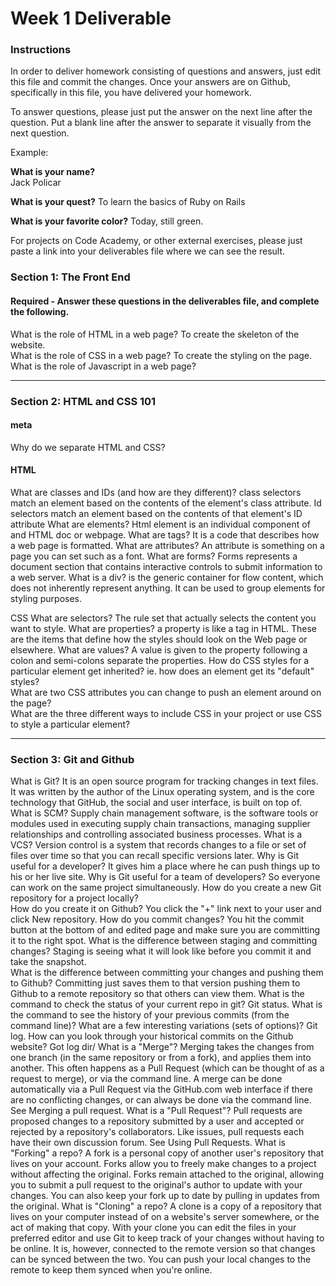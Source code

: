 # Week 1 Deliverable  

### Instructions  

In order to deliver homework consisting of questions and answers, just edit this file and commit the changes.  Once your answers are on Github, specifically in this file, you have delivered your homework.  
  
To answer questions, please just put the answer on the next line after the question.  Put a blank line after the answer to separate it visually from the next question.  

Example:  

**What is your name?**  
Jack Policar

**What is your quest?**  To learn the basics of Ruby on Rails
 

**What is your favorite color?**  Today, still green. 
  

For projects on Code Academy, or other external exercises, please just paste a link into your deliverables file where we can see the result.  

### Section 1: The Front End
#### Required - Answer these questions in the deliverables file, and complete the following. 
What is the role of HTML in a web page?  To create the skeleton of the website.   
What is the role of CSS in a web page?  To create the styling on the page. 
What is the role of Javascript in a web page?  

---

### Section 2: HTML and CSS 101

#### meta
Why do we separate HTML and CSS?  

#### HTML
What are classes and IDs (and how are they different)?  class selectors match an element based on the contents of the element's class attribute. Id selectors match an element based on the contents of that element's ID attribute
What are elements?    Html element is an individual component of and HTML doc or webpage. 
What are tags?    It is a code that describes how a web page is formatted. 
What are attributes?  An attribute is something on a page you can set such as a font. 
What are forms?   Forms represents a document section that contains interactive controls to submit information to a web server.
What is a div?   is the generic container for flow content, which does not inherently represent anything. It can be used to group elements for styling purposes. 

CSS
What are selectors?   The rule set that actually selects the content you want to style.
What are properties?  a property is like a tag in HTML. These are the items that define how the styles should look on the Web page or elsewhere.
What are values?  A value is given to the property following a colon and semi-colons separate the properties.
How do CSS styles for a particular element get inherited? ie. how does an element get its "default" styles?  
What are two CSS attributes you can change to push an element around on the page?  
What are the three different ways to include CSS in your project or use CSS to style a particular element?  

---
### Section 3: Git and Github  
What is Git?  It is an open source program for tracking changes in text files. It was written by the author of the Linux operating system, and is the core technology that GitHub, the social and user interface, is built on top of.
What is SCM? Supply chain management software, is the software tools or modules used in executing supply chain transactions, managing supplier relationships and controlling associated business processes. 
What is a VCS?  Version control is a system that records changes to a file or set of files over time so that you can recall specific versions later.
Why is Git useful for a developer?  It gives him a place where he can push things up to his or her live site. 
Why is Git useful for a team of developers?  So everyone can work on the same project simultaneously. 
How do you create a new Git repository for a project locally?  
How do you create it on Github?  You click the "+" link next to your user and click New repository.
How do you commit changes?  You hit the commit button at the bottom of and edited page and make sure you are committing it to the right spot.
What is the difference between staging and committing changes? Staging is seeing what it will look like before you commit it and take the snapshot.   
What is the difference between committing your changes and pushing them to Github?  Committing just saves them to that version pushing them to Github to a remote repository so that others can view them. 
What is the command to check the status of your current repo in git?  Git status. 
What is the command to see the history of your previous commits (from the command line)?  What are a few interesting variations (sets of options)?  Git log. 
How can you look through your historical commits on the Github website?  Got log dir/ 
What is a "Merge"?  Merging takes the changes from one branch (in the same repository or from a fork), and applies them into another. This often happens as a Pull Request (which can be thought of as a request to merge), or via the command line. A merge can be done automatically via a Pull Request via the GitHub.com web interface if there are no conflicting changes, or can always be done via the command line. See Merging a pull request.
What is a "Pull Request"?  Pull requests are proposed changes to a repository submitted by a user and accepted or rejected by a repository's collaborators. Like issues, pull requests each have their own discussion forum. See Using Pull Requests.
What is "Forking" a repo? A fork is a personal copy of another user's repository that lives on your account. Forks allow you to freely make changes to a project without affecting the original. Forks remain attached to the original, allowing you to submit a pull request to the original's author to update with your changes. You can also keep your fork up to date by pulling in updates from the original. 
What is "Cloning" a repo?  A clone is a copy of a repository that lives on your computer instead of on a website's server somewhere, or the act of making that copy. With your clone you can edit the files in your preferred editor and use Git to keep track of your changes without having to be online. It is, however, connected to the remote version so that changes can be synced between the two. You can push your local changes to the remote to keep them synced when you're online.

